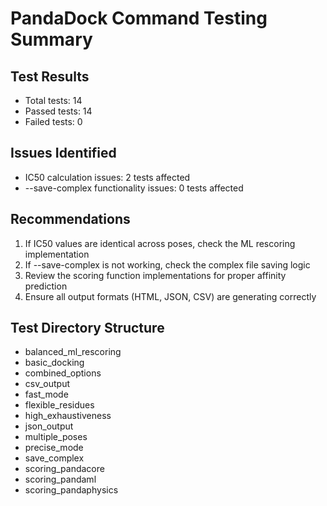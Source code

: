 # PandaDock Command Testing Summary

## Test Results
- Total tests: 14
- Passed tests: 14
- Failed tests: 0

## Issues Identified
- IC50 calculation issues: 2 tests affected
- --save-complex functionality issues: 0 tests affected

## Recommendations
1. If IC50 values are identical across poses, check the ML rescoring implementation
2. If --save-complex is not working, check the complex file saving logic
3. Review the scoring function implementations for proper affinity prediction
4. Ensure all output formats (HTML, JSON, CSV) are generating correctly

## Test Directory Structure
- balanced_ml_rescoring
- basic_docking
- combined_options
- csv_output
- fast_mode
- flexible_residues
- high_exhaustiveness
- json_output
- multiple_poses
- precise_mode
- save_complex
- scoring_pandacore
- scoring_pandaml
- scoring_pandaphysics
